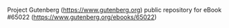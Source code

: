 Project Gutenberg (https://www.gutenberg.org) public repository for
eBook #65022 (https://www.gutenberg.org/ebooks/65022)
